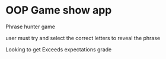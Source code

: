 # OOP Game show app

Phrase hunter game

user must try and select the correct letters to reveal the phrase




Looking to get Exceeds expectations grade 